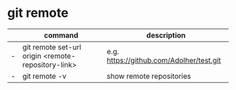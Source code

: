 # git remote

|  | command | description |
| --- | --- | --- |
| - | git remote set-url origin \<remote-repository-link> | e.g. https://github.com/Adolher/test.git |
| - | git remote -v | show remote repositories |